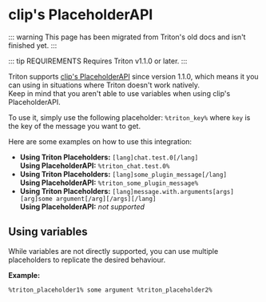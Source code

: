 # clip's PlaceholderAPI

::: warning
This page has been migrated from Triton's old docs and isn't finished yet.
:::

::: tip REQUIREMENTS
Requires Triton v1.1.0 or later.
:::

Triton supports [clip's PlaceholderAPI](https://www.spigotmc.org/resources/placeholderapi.6245/) since version 1.1.0, which means it you can using in situations where Triton doesn't work natively.  
Keep in mind that you aren't able to use variables when using clip's PlaceholderAPI.

To use it, simply use the following placeholder: `%triton_key%` where `key` is the key of the message you want to get.

Here are some examples on how to use this integration:

- **Using Triton Placeholders:** `[lang]chat.test.0[/lang]`  
  **Using PlaceholderAPI:** `%triton_chat.test.0%`
- **Using Triton Placeholders:** `[lang]some_plugin_message[/lang]`  
  **Using PlaceholderAPI:** `%triton_some_plugin_message%`
- **Using Triton Placeholders:** `[lang]message.with.arguments[args][arg]some argument[/arg][/args][/lang]`  
  **Using PlaceholderAPI:** _not supported_

## Using variables

While variables are not directly supported, you can use multiple placeholders to replicate the desired behaviour.

**Example:**

`%triton_placeholder1% some argument %triton_placeholder2%`
